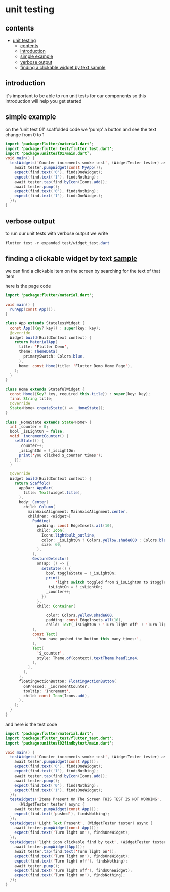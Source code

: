 # unit testing

## contents 

- [unit testing](#unit-testing)
  - [contents](#contents)
  - [introduction](#introduction)
  - [simple example](#simple-example)
  - [verbose output](#verbose-output)
  - [finding a clickable widget by text sample](#finding-a-clickable-widget-by-text-sample)

## introduction

it's important to be able to run unit tests for our components so this introduction will help you get started

## simple example

on the 'unit test 01' scaffolded code we 'pump' a button and see the text change from 0 to 1

```java
import 'package:flutter/material.dart';
import 'package:flutter_test/flutter_test.dart';
import 'package:unittest01/main.dart';
void main() {
  testWidgets('Counter increments smoke test', (WidgetTester tester) async {
    await tester.pumpWidget(const MyApp());
    expect(find.text('0'), findsOneWidget);
    expect(find.text('1'), findsNothing);
    await tester.tap(find.byIcon(Icons.add));
    await tester.pump();
    expect(find.text('0'), findsNothing);
    expect(find.text('1'), findsOneWidget);
  });
}
```

## verbose output

to run our unit tests with verbose output we write

```java
flutter test -r expanded test/widget_test.dart
```

## finding a clickable widget by text [sample](projects/../../projects/UnitTest02FindByText/)

we can find a clickable item on the screen by searching for the text of that item

here is the page code

```java
import 'package:flutter/material.dart';

void main() {
  runApp(const App());
}

class App extends StatelessWidget {
  const App({Key? key}) : super(key: key);
  @override
  Widget build(BuildContext context) {
    return MaterialApp(
      title: 'Flutter Demo',
      theme: ThemeData(
        primarySwatch: Colors.blue,
      ),
      home: const Home(title: 'Flutter Demo Home Page'),
    );
  }
}

class Home extends StatefulWidget {
  const Home({Key? key, required this.title}) : super(key: key);
  final String title;
  @override
  State<Home> createState() => _HomeState();
}

class _HomeState extends State<Home> {
  int _counter = 0;
  bool _isLightOn = false;
  void _incrementCounter() {
    setState(() {
      _counter++;
      _isLightOn = !_isLightOn;
      print('you clicked $_counter times');
    });
  }

  @override
  Widget build(BuildContext context) {
    return Scaffold(
      appBar: AppBar(
        title: Text(widget.title),
      ),
      body: Center(
        child: Column(
          mainAxisAlignment: MainAxisAlignment.center,
          children: <Widget>[
            Padding(
              padding: const EdgeInsets.all(10),
              child: Icon(
                Icons.lightbulb_outline,
                color: _isLightOn ? Colors.yellow.shade600 : Colors.black,
                size: 60,
              ),
            ),
            GestureDetector(
              onTap: () => {
                setState(() {
                  bool toggleState = !_isLightOn;
                  print(
                      'light switch toggled from $_isLightOn to $toggleState ');
                  _isLightOn = !_isLightOn;
                  _counter++;
                })
              },
              child: Container(

                  color: Colors.yellow.shade600,
                  padding: const EdgeInsets.all(10),
                  child: Text(_isLightOn ? 'Turn light off' : 'Turn light on')),
            ),
            const Text(
              'You have pushed the button this many times:',
            ),
            Text(
              '$_counter',
              style: Theme.of(context).textTheme.headline4,
            ),
          ],
        ),
      ),
      floatingActionButton: FloatingActionButton(
        onPressed: _incrementCounter,
        tooltip: 'Increment',
        child: const Icon(Icons.add),
      ),
    );
  }
}
```

and here is the test code

```java
import 'package:flutter/material.dart';
import 'package:flutter_test/flutter_test.dart';
import 'package:unittest02findbytext/main.dart';

void main() {
  testWidgets('Counter increments smoke test', (WidgetTester tester) async {
    await tester.pumpWidget(const App());
    expect(find.text('0'), findsOneWidget);
    expect(find.text('1'), findsNothing);
    await tester.tap(find.byIcon(Icons.add));
    await tester.pump();
    expect(find.text('0'), findsNothing);
    expect(find.text('1'), findsOneWidget);
  });
  testWidgets('Items Present On The Screen THIS TEST IS NOT WORKING',
      (WidgetTester tester) async {
    await tester.pumpWidget(const App());
    expect(find.text('pushed'), findsNothing);
  });
  testWidgets('Light Text Present', (WidgetTester tester) async {
    await tester.pumpWidget(const App());
    expect(find.text('Turn light on'), findsOneWidget);
  });
  testWidgets('light icon clickable find by text', (WidgetTester tester) async {
    await tester.pumpWidget(App());
    await tester.tap(find.text('Turn light on'));
    expect(find.text('Turn light on'), findsOneWidget);
    expect(find.text('Turn light off'), findsNothing);
    await tester.pump();
    expect(find.text('Turn light off'), findsOneWidget);
    expect(find.text('Turn light on'), findsNothing);
  });
}
```